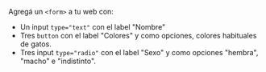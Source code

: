 Agregá un `<form>` a tu web con:

- Un input `type="text"` con el label "Nombre"
- Tres `button` con el label "Colores" y como opciones, colores habituales de gatos. 
- Tres input `type="radio"` con el label "Sexo" y como opciones "hembra", "macho" e "indistinto". 